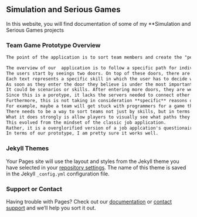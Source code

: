 ## Simulation and Serious Games

In this website, you will find documentation of some of my **Simulation and Serious Games projects 

### Team Game Prototype Overview


```markdown
The point of the application is to sort team members and create the "perfect" team based on skills and values. 

The overview of our  application is to follow a specific path for individual users to follow based on their choices. 
The users start by seeings two doors. On top of these doors, there are blocks that contain text. 
Each text represents a specific skill in which the user has to decide which one is more important. 
As soon as they enter the door they believe is under the most important skill, they are given more paths to take. 
It could be scenarios or skills. After entering more doors, they are welcomed with other team members who share the same values. 
Since this is a porotype, it lacks the servers needed to connect other users and see how well this application works. 
Furthermore, this is not taking in consideration **specific** reasons on why a team should be assembled as such. 
For example, maybe a team will get stuck with programmers for a game that requires more than just on job description.
There needs to be a way to sort teams not just by skills, but in terms of what the team actually needs to finish the job. 
What it does strongly is allow players to visually see what paths they take. 
This evolved from the mindset of the classic job application. 
Rather, it is a overglorified version of a job applcation's questionaire. 
In terms of our prototype, I am pretty sure it works well. 

```


### Jekyll Themes

Your Pages site will use the layout and styles from the Jekyll theme you have selected in your [repository settings](https://github.com/dc21696/dc21696.github.io/settings). The name of this theme is saved in the Jekyll `_config.yml` configuration file.

### Support or Contact

Having trouble with Pages? Check out our [documentation](https://help.github.com/categories/github-pages-basics/) or [contact support](https://github.com/contact) and we’ll help you sort it out.
